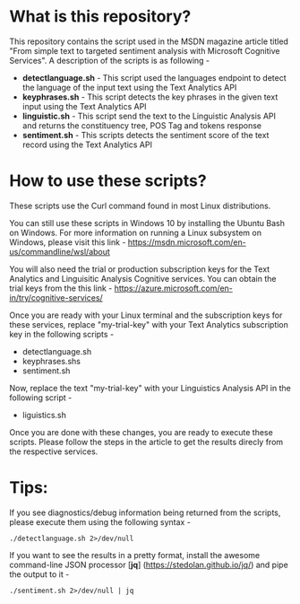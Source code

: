 # What is this repository?

This repository contains the script used in the MSDN magazine article titled "From simple text to targeted sentiment analysis with Microsoft Cognitive Services". A description of the scripts is as following -

+ **detectlanguage.sh** - This script used the languages endpoint to detect the language of the input text using the Text Analytics API
+ **keyphrases.sh** - This script detects the key phrases in the given text input using the Text Analytics API
+ **linguistic.sh** - This script send the text to the Linguistic Analysis API and returns the constituency tree, POS Tag and tokens response
+ **sentiment.sh** - This scripts detects the sentiment score of the text record using the Text Analytics API

# How to use these scripts?

These scripts use the Curl command found in most Linux distributions.

You can still use these scripts in Windows 10 by installing the Ubuntu Bash on Windows. For more information on running a Linux subsystem on Windows, please visit this link - https://msdn.microsoft.com/en-us/commandline/wsl/about

You will also need the trial or production subscription keys for the Text Analytics and Linguisitic Analysis Cognitive services. You can obtain the trial keys from the this link - https://azure.microsoft.com/en-in/try/cognitive-services/

Once you are ready with your Linux terminal and the subscription keys for these services, replace "my-trial-key" with your Text Analytics subscription key in the following scripts -

+ detectlanguage.sh
+ keyphrases.shs
+ sentiment.sh

Now, replace the text "my-trial-key" with your Linguistics Analysis API in the following script -

+ liguistics.sh

Once you are done with these changes, you are ready to execute these scripts. Please follow the steps in the article to get the results direcly from the respective services.

# Tips:

If you see diagnostics/debug information being returned from the scripts, please execute them using the following syntax -

```
./detectlanguage.sh 2>/dev/null
```

If you want to see the results in a pretty format, install the awesome command-line JSON processor [**jq**] (https://stedolan.github.io/jq/) and pipe the output to it -

```
./sentiment.sh 2>/dev/null | jq
```



